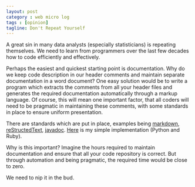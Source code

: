 ```yaml
---
layout: post
category : web micro log
tags : [opinion]
tagline: Don't Repeat Yourself
---
```


A great sin in many data analysts (especially statisticians) is repeating themselves. We need to learn from programmers over the last few decades how to code efficiently and effectively. 

Perhaps the easiest and quickest starting point is documentation. Why do we keep code description in our header comments and maintain separate documentation in a word document? One easy solution would be to write a program which extracts the comments from all your header files and generates the required documentation automatically through a markup language. Of course, this will mean one important factor, that all coders will need to be pragmatic in maintaining these comments, with some standards in place to ensure uniform presentation.

There are standards which are put in place, examples being [markdown](http://daringfireball.net/projects/markdown/syntax), [reStructedText](http://docutils.sourceforge.net/rst.html), [javadoc](http://www.oracle.com/technetwork/java/javase/documentation/index-jsp-135444.html). [Here](https://github.com/charliec443/markdownDoc) is my simple implementation (Python and Ruby).

Why is this important? Imagine the hours required to maintain documentation and ensure that all your code repository is correct. But through automation and being pragmatic, the required time would be close to zero. 

We need to nip it in the bud.